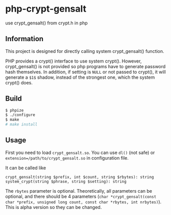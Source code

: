 # php-crypt-gensalt
use crypt_gensalt() from crypt.h in php

## Information

This project is designed for directly calling system crypt_gensalt() function.

PHP provides a crypt() interface to use system crypt(). However, crypt_gensalt() is not provided so php programs have to generate password hash themselves. In addition, if setting is `NULL` or not passed to crypt(), it will generate a `$1$` shadow, instead of the strongest one, which the system crypt() does.

## Build
```bash
$ phpize
$ ./configure
$ make
# make install
```

## Usage
First you need to load `crypt_gensalt.so`. You can use `dl()` (not safe) or `extension=/path/to/crypt_gensalt.so` in configuration file.

It can be called like
```
crypt_gensalt(string $prefix, int $count, string $rbytes): string
system_crypt(string $phrase, string $setting): string
```
The `rbytes` parameter is optional. Theoretically, all parameters can be optional, and there should be 4 parameters (`char *crypt_gensalt(const char *prefix, unsigned long count, const char *rbytes, int nrbytes)`). This is alpha version so they can be changed.
